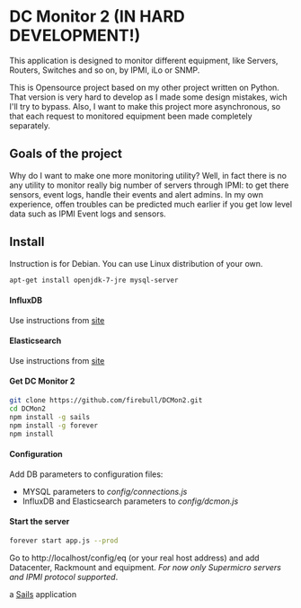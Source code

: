 # DC Monitor 2 (IN HARD DEVELOPMENT!)

This application is designed to monitor different equipment, like Servers, Routers, Switches and so on, by IPMI, iLo or SNMP.

This is Opensource project based on my other project written on Python. That version is very hard to develop as I made some design mistakes, wich I'll try to bypass. Also, I want to make this project more asynchronous, so that each request to monitored equipment been made completely separately. 

## Goals of the project

Why do I want to make one more monitoring utility? Well, in fact there is no any utility to monitor really big number of servers through IPMI: to get there sensors, event logs, handle their events and alert admins. In my own experience, offen troubles can be predicted much earlier if you get low level data such as IPMI Event logs and sensors.

## Install

Instruction is for Debian. You can use Linux distribution of your own.
```bash
apt-get install openjdk-7-jre mysql-server
```

#### InfluxDB
Use instructions from [site](http://influxdb.com/docs/v0.8/introduction/installation.html)

#### Elasticsearch
Use instructions from [site](https://www.elastic.co/guide/en/elasticsearch/reference/current/setup-repositories.html)

#### Get DC Monitor 2
```bash
git clone https://github.com/firebull/DCMon2.git
cd DCMon2
npm install -g sails
npm install -g forever
npm install
```

#### Configuration
Add DB parameters to configuration files:
 * MYSQL parameters to *config/connections.js*
 * InfluxDB and Elasticsearch parameters to *config/dcmon.js*

#### Start the server
```bash
forever start app.js --prod
```
Go to http://localhost/config/eq (or your real host address) and add Datacenter, Rackmount and equipment. *For now only Supermicro servers and IPMI protocol supported*.

a [Sails](http://sailsjs.org) application

